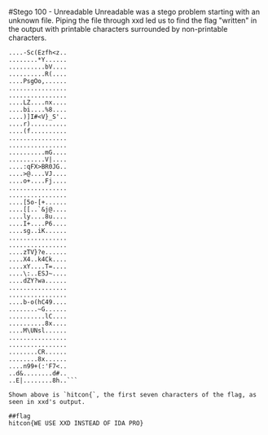 #Stego 100 - Unreadable
Unreadable was a stego problem starting with an unknown file. Piping the file through xxd led us to find the flag "written" in the output with printable characters surrounded by non-printable characters.
```................
....-Sc(Ezfh<z..
........*Y......
..........bV....
..........R(....
....PsgOo,......
................
................
....LZ....nx....
....bi....%8....
....)]I#<V}_S'..
....r)..........
....(f..........
................
................
..........mG....
..........V|....
....:qFX>BR0JG..
....>@....VJ....
....o+....Fj....
................
................
....[5o-[+......
....[[..`&j@....
....ly....8u....
....I+....P6....
....sg..iK......
................
................
....zTV}?e......
....X4..k4Ck....
....xY....T=....
....\:..ESJ~....
....dZY?wa......
................
................
....b-o(hC49....
........~G......
..........lC....
..........8x....
....M\UNsl......
................
................
........CR......
........8x......
....n99+(:'F7<..
..d&........d#..
..E|........8h..```

Shown above is `hitcon{`, the first seven characters of the flag, as seen in xxd's output.

##flag
hitcon{WE USE XXD INSTEAD OF IDA PRO}
